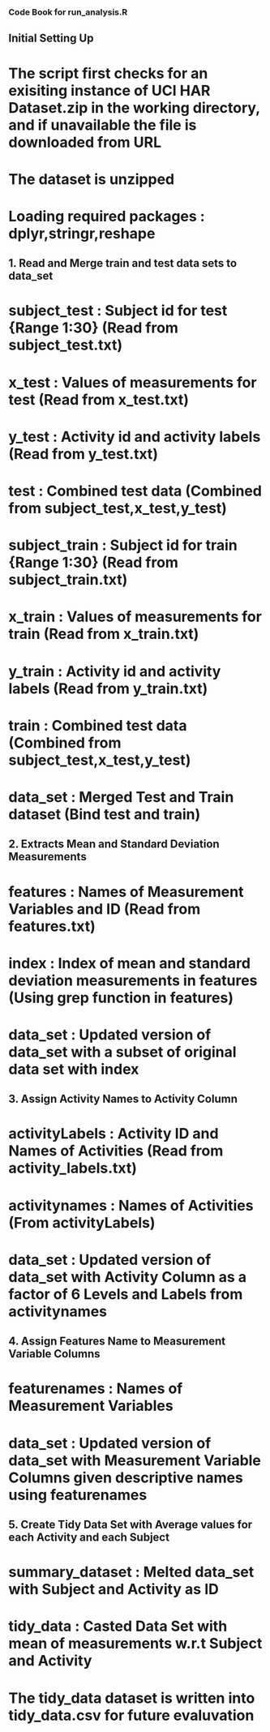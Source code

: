 ### Code Book for run_analysis.R

## Initial Setting Up
# The script first checks for an exisiting instance of UCI HAR Dataset.zip in the working directory, and if unavailable the file is downloaded from URL
# The dataset is unzipped
# Loading required packages : dplyr,stringr,reshape

## 1. Read and Merge train and test data sets to data_set
 
   # subject_test : Subject id for test {Range 1:30} (Read from subject_test.txt)
   # x_test : Values of measurements for test (Read from x_test.txt)
   # y_test : Activity id and activity labels (Read from y_test.txt)
   # test : Combined test data (Combined from subject_test,x_test,y_test) 
 
   # subject_train : Subject id for train {Range 1:30} (Read from subject_train.txt)
   # x_train : Values of measurements for train (Read from x_train.txt)
   # y_train : Activity id and activity labels (Read from y_train.txt)
   # train : Combined test data (Combined from subject_test,x_test,y_test)
   
   # data_set : Merged Test and Train dataset (Bind test and train)
   
## 2. Extracts Mean and Standard Deviation Measurements
   
   # features : Names of Measurement Variables and ID (Read from features.txt)
   # index : Index of mean and standard deviation measurements in features (Using grep function in features)
   # data_set : Updated version of data_set with a subset of original data set with index
   
## 3. Assign Activity Names to Activity Column

  # activityLabels : Activity ID and Names of Activities  (Read from activity_labels.txt)
  # activitynames : Names of Activities (From activityLabels)
  # data_set : Updated version of data_set with Activity Column as a factor of 6 Levels and Labels from activitynames
  
## 4. Assign Features Name to Measurement Variable Columns

  # featurenames : Names of Measurement Variables
  # data_set : Updated version of data_set with Measurement Variable Columns given descriptive names using featurenames

## 5. Create Tidy Data Set with Average values for each Activity and each Subject

   # summary_dataset : Melted data_set with Subject and Activity as ID
   # tidy_data : Casted Data Set with mean of measurements w.r.t Subject and Activity
  # The tidy_data dataset is written into tidy_data.csv for future evaluvation

   
